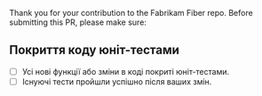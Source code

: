 Thank you for your contribution to the Fabrikam Fiber repo. 
Before submitting this PR, please make sure:
## Покриття коду юніт-тестами
- [ ] Усі нові функції або зміни в коді покриті юніт-тестами.
- [ ] Існуючі тести пройшли успішно після ваших змін.